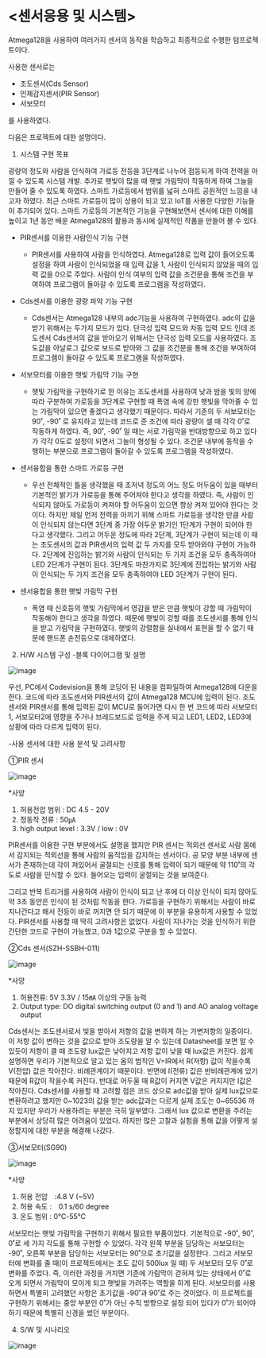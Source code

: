 # <센서응용 및 시스템>
Atmega128을 사용하여 여러가지 센서의 동작을 학습하고 최종적으로 수행한 텀프로젝트이다.

사용한 센서로는
- 조도센서(Cds Sensor)
- 인체감지센서(PIR Sensor)
- 서보모터

를 사용하였다.

다음은 프로젝트에 대한 설명이다.

1. 시스템 구현 목표

 광량의 정도와 사람을 인식하여 가로등 전등을 3단계로 나누어 점등되게 하여 전력을 아낄 수 있도록 시스템 개발. 추가로 햇빛이 많을 때 햇빛 가림막이 작동하게 하여 그늘을 만들어 줄 수 있도록 하였다. 스마트 가로등에서 범위를 넓혀 스마트 공원적인 느낌을 내고자 하였다. 최근 스마트 가로등이 많이 상용이 되고 있고 IoT를 사용한 다양한 기능들이 추가되어 있다. 스마트 가로등의 기본적인 기능을 구현해보면서 센서에 대한 이해를 높이고 1년 동안 배운 Atmega128의 활용과 동시에 실제적인 작품을 만들어 볼 수 있다. 

- PIR센서를 이용한 사람인식 기능 구현
  - PIR센서를 사용하여 사람을 인식하였다. Atmega128로 입력 값이 들어오도록 설정을 하여 사람이 인식되었을 때 입력 값을 1, 사람이 인식되지 않았을 때의 입력 값을 0으로 주었다. 사람이 인식 여부의 입력 값을 조건문을 통해 조건을 부여하여 프로그램이 돌아갈 수 있도록 프로그램을 작성하였다.
 
- Cds센서를 이용한 광량 파악 기능 구현
  - Cds센서는 Atmega128 내부의 adc기능을 사용하여 구현하였다. adc의 값을 받기 위해서는 두가지 모드가 있다. 단극성 입력 모드와 차동 입력 모드 인데 조도센서 Cds센서의 값을 받아오기 위해서는 단극성 입력 모드를 사용하였다. 조도값을 아날로그 값으로 보드로 받아와 그 값을 조건문을 통해 조건을 부여하여 프로그램이 돌아갈 수 있도록 프로그램을 작성하였다.

- 서보모터를 이용한 햇빛 가림막 기능 구현
  - 햇빛 가림막을 구현하기로 한 이유는 조도센서를 사용하여 낮과 밤을 빛의 양에 따라 구분하여 가로등을 3단계로 구현할 때 폭염 속에 강한 햇빛을 막아줄 수 있는 가림막이 있으면 좋겠다고 생각했기 때문이다. 따라서 기존의 두 서보모터는 90˚, -90˚ 로 유지하고 있는데 코드로 준 조건에 따라 광량이 셀 때 각각 0˚로 작동하게 하였다. 즉, 90˚, -90˚ 일 때는 서로 가림막을 반대방향으로 하고 있다가 각각 0도로 설정이 되면서 그늘이 형성될 수 있다. 조건문 내부에 동작을 수행하는 부분으로 프로그램이 돌아갈 수 있도록 프로그램을 작성하였다.

- 센서융합을 통한 스마트 가로등 구현
  - 우선 전체적인 틀을 생각했을 때 초저녁 정도의 어느 정도 어두움이 있을 때부터 기본적인 밝기가 가로등을 통해 주어져야 한다고 생각을 하였다. 즉, 사람이 인식되지 않아도 가로등이 켜져야 할 어두움이 있으면 항상 켜져 있어야 한다는 것이다. 하지만 제일 먼저 전력을 아끼기 위해 스마트 가로등을 생각한 만큼 사람이 인식되지 않는다면 3단계 중 가장 어두운 밝기인 1단계가 구현이 되어야 한다고 생각했다.
 그리고 어두운 정도에 따라 2단계, 3단계가 구현이 되는데 이 때는 조도센서의 값과 PIR센서의 입력 값 두 가지를 모두 받아와야 구현이 가능하다. 2단계에 진입하는 밝기와 사람이 인식되는 두 가지 조건을 모두 충족하여야 LED 2단계가 구현이 된다. 3단계도 마찬가지로 3단계에 진입하는 밝기와 사람이 인식되는 두 가지 조건을 모두 충족하여야 LED 3단계가 구현이 된다.

- 센서융합을 통한 햇빛 가림막 구현
  - 폭염 때 신호등의 햇빛 가림막에서 영감을 받은 만큼 햇빛이 강할 때 가림막이 작동해야 한다고 생각을 하였다. 때문에 햇빛이 강할 때를 조도센서를 통해 인식을 받고 가림막을 구현하였다. 햇빛의 강렬함을 실내에서 표현을 할 수 없기 때문에 핸드폰 손전등으로 대체하였다.
  
2. H/W 시스템 구성
-블록 다이어그램 및 설명

![image](https://user-images.githubusercontent.com/59470033/76866689-d6281680-68a7-11ea-8e5b-af28891f001a.png)

우선, PC에서 Codevision을 통해 코딩이 된 내용을 컴파일하여 Atmega128에 다운을 한다. 코드에 따라 조도센서와 PIR센서의 값이 Atmega128 MCU에 입력이 된다. 조도센서와 PIR센서를 통해 입력된 값이 MCU로 들어가면 다시 한 번 코드에 따라 서보모터1, 서보모터2에 영향을 주거나 브레드보드로 입력을 주게 되고 LED1, LED2, LED3에 상황에 따라 다르게 입력이 된다.

-사용 센서에 대한 사용 분석 및 고려사항 

①PIR 센서

![image](https://user-images.githubusercontent.com/59470033/76867009-43d44280-68a8-11ea-9016-8dc2ab51701f.png)

*사양
1. 허용전압 범위 : DC 4.5 - 20V
2. 정동작 전류 : 50㎂
3. high output level : 3.3V / low : 0V

 PIR센서를 이용한 구현 부분에서도 설명을 했지만 PIR 센서는 적외선 센서로 사람 몸에서 감지되는 적외선을 통해 사람의 움직임을 감지하는 센서이다. 공 모양 부분 내부에 센서가 존재하는데 각이 져있어서 굴절되는 신호를 통해 입력이 되기 때문에 약 110˚의 각도로 사람을 인식할 수 있다.
    들어오는 입력이 굴절되는 것을 보여준다.
 
 그리고 반복 트리거를 사용하여 사람이 인식이 되고 난 후에 더 이상 인식이 되지 않아도 약 3초 동안은 인식이 된 것처럼 작동을 한다. 가로등을 구현하기 위해서는 사람이 바로 지나간다고 해서 전등이 바로 꺼지면 안 되기 때문에 이 부분을 유용하게 사용할 수 있었다.
 PIR센서를 사용할 때 딱히 고려사항은 없었다. 사람이 지나가는 것을 인식하기 위한 간단한 코드로 구현이 가능했고, 0과 1값으로 구분을 할 수 있었다.


②Cds 센서(SZH-SSBH-011)

![image](https://user-images.githubusercontent.com/59470033/76867092-68c8b580-68a8-11ea-9a96-8966b872e916.png)

*사양
1. 허용전류: 5V 3.3V / 15㎃ 이상의 구동 능력
2. Output type: DO digital switching output (0 and 1) and AO analog voltage output

 Cds센서는 조도센서로서 빛을 받아서 저항의 값을 변하게 하는 가변저항의 일종이다. 이 저항 값이 변하는 것을 값으로 받아 조도량을 알 수 있는데 Datasheet를 보면 알 수 있듯이 저항이 클 때 조도량 lux값은 낮아지고 저항 값이 낮을 때 lux값은 커진다. 쉽게 설명하면 우리가 기본적으로 알고 있는 옴의 법칙인 V=IR에서 R(저항) 값이 작을수록 V(전압) 값은 작아진다. 비례관계이기 때문이다. 반면에 I(전류) 값은 반비례관계에 있기 때문에 R값이 작을수록 커진다. 반대로 어두울 때 R값이 커지면 V값은 커지지만 I값은 작아진다. 
 Cds센서를 사용할 때 고려할 점은 코드 상으로 adc값을 받아 실제 lux값으로 변환하려고 했지만 0~1023의 값을 받는 adc값과는 다르게 실제 조도는 0~65536 까지 있지만 우리가 사용하려는 부분은 극히 일부였다. 그래서 lux 값으로 변환을 주려는 부분에서 상당히 많은 어려움이 있었다. 하지만 많은 고찰과 실험을 통해 값을 어떻게 설정할지에 대한 부분을 해결해 나갔다.

③서보모터(SG90)

![image](https://user-images.githubusercontent.com/59470033/76867181-839b2a00-68a8-11ea-8147-119e64132f61.png)

*사양
1. 허용 전압　:4.8 V (~5V) 
2. 허용 속도 :　0.1 s/60 degree
3. 온도 범위 : 0℃-55℃

 서보모터는 햇빛 가림막을 구현하기 위해서 필요한 부품이었다. 기본적으로 -90˚, 90˚, 0˚로 세 가지 각도를 통해 구현할 수 있었다. 각각 왼쪽 부분을 담당하는 서보모터는 -90˚, 오른쪽 부분을 담당하는 서보모터는 90˚으로 초기값을 설정한다. 그리고 서보모터에 변화를 줄 때(이 프로젝트에서는 조도 값이 500lux 일 때) 두 서보모터 모두 0˚로 변화를 주었다. 즉, 이러한 과정을 거치면 기존에 가림막이 걷혀져 있는 상태에서 0˚로 오게 되면서 가림막이 모이게 되고 햇빛을 가려주는 역할을 하게 된다.
 서보모터를 사용하면서 특별히 고려했던 사항은 초기값을 -90˚과 90˚로 주는 것이었다. 이 프로젝트를 구현하기 위해서는 중앙 부분인 0˚가 아닌 수직 방향으로 설정 되어 있다가 0˚가 되어야 하기 때문에 특별히 신경을 썼던 부분이다.

4. S/W 및 시나리오

![image](https://user-images.githubusercontent.com/59470033/76866864-14253a80-68a8-11ea-86ae-32577832e8a8.png)
